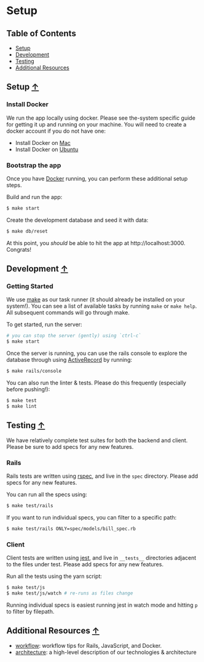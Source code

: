 # Setup

## Table of Contents

- [Setup](#setup-)
- [Development](#development-)
- [Testing](#testing-)
- [Additional Resources](#additional-resources-)

## Setup [↑](#table-of-contents)

### Install Docker

We run the app locally using docker. Please see the-system specific guide for getting
it up and running on your machine. You will need to create a docker account if you do not have one:

- Install Docker on [Mac](setup/macos.md)
- Install Docker on [Ubuntu](setup/ubuntu.md)

### Bootstrap the app

Once you have [Docker](#install-docker) running, you can perform these additional setup steps.

Build and run the app:

```sh
$ make start
```

Create the development database and seed it with data:

```sh
$ make db/reset
```

At this point, you *should* be able to hit the app at http://localhost:3000. Congrats!

## Development [↑](#table-of-contents)

### Getting Started

We use [make](https://www.gnu.org/software/make/manual/make.html) as our task runner (it should already be installed on your system!). You can see a list of available tasks by running `make` or `make help`. All subsequent commands will go through make.

To get started, run the server:

```sh
# you can stop the server (gently) using `ctrl-c`
$ make start
```

Once the server is running, you can use the rails console to explore the database through using [ActiveRecord](http://guides.rubyonrails.org/active_record_querying.html) by running:

```sh
$ make rails/console
```

You can also run the linter & tests. Please do this frequently (especially before pushing!):

```sh
$ make test
$ make lint
```

## Testing [↑](#table-of-contents)

We have relatively complete test suites for both the backend and client. Please be sure to add specs for any new features.

### Rails

Rails tests are written using [rspec](http://www.relishapp.com/rspec/rspec-expectations/v/3-5/docs), and live in the `spec` directory. Please add specs for any new features.

You can run all the specs using:

```sh
$ make test/rails
```

If you want to run individual specs, you can filter to a specific path:

```sh
$ make test/rails ONLY=spec/models/bill_spec.rb
```

### Client

Client tests are written using [jest](https://facebook.github.io/jest/docs/api.html), and live in `__tests__` directories adjacent to the files under test. Please add specs for any new features.

Run all the tests using the yarn script:

```sh
$ make test/js
$ make test/js/watch # re-runs as files change
```

Running individual specs is easiest running jest in watch mode and hitting `p` to filter by filepath.

## Additional Resources [↑](#table-of-contents)

- [workflow](dev/workflow.md): workflow tips for Rails, JavaScript, and Docker.
- [architecture](dev/arch/index.md): a high-level description of our technologies & architecture

